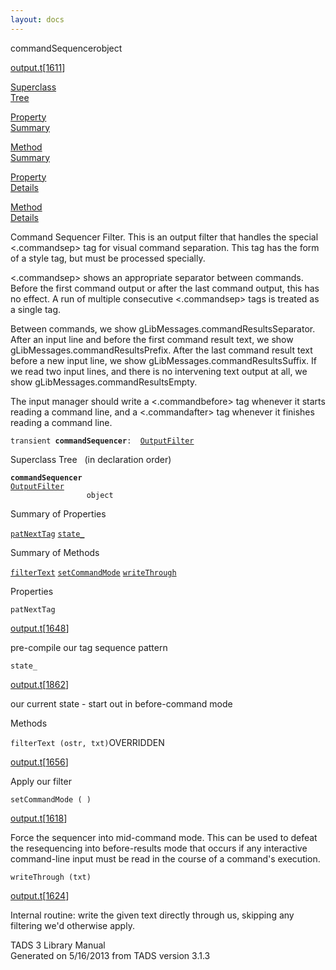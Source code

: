 ```yaml
---
layout: docs
---
```

<span class="title">commandSequencer</span><span class="type">object</span>

[output.t](../file/output.t.html)\[[1611](../source/output.t.html#1611)\]

[Superclass  
Tree](#_SuperClassTree_)

[Property  
Summary](#_PropSummary_)

[Method  
Summary](#_MethodSummary_)

[Property  
Details](#_Properties_)

[Method  
Details](#_Methods_)



Command Sequencer Filter. This is an output filter that handles the
special \<.commandsep\> tag for visual command separation. This tag has
the form of a style tag, but must be processed specially.

\<.commandsep\> shows an appropriate separator between commands. Before
the first command output or after the last command output, this has no
effect. A run of multiple consecutive \<.commandsep\> tags is treated as
a single tag.

Between commands, we show gLibMessages.commandResultsSeparator. After an
input line and before the first command result text, we show
gLibMessages.commandResultsPrefix. After the last command result text
before a new input line, we show gLibMessages.commandResultsSuffix. If
we read two input lines, and there is no intervening text output at all,
we show gLibMessages.commandResultsEmpty.

The input manager should write a \<.commandbefore\> tag whenever it
starts reading a command line, and a \<.commandafter\> tag whenever it
finishes reading a command line.

`transient `**`commandSequencer`**` :   `[`OutputFilter`](../object/OutputFilter.html)



<span id="_SuperClassTree_"></span>



<span class="hdln">Superclass Tree</span>   (in declaration order)



**`commandSequencer`**  
[`OutputFilter`](../object/OutputFilter.html)  
`                 object`  
<span id="_PropSummary_"></span>



<span class="hdln">Summary of Properties</span>  



[`patNextTag`](#patNextTag) [`state_`](#state_)



<span id="_MethodSummary_"></span>



<span class="hdln">Summary of Methods</span>  



[`filterText`](#filterText) [`setCommandMode`](#setCommandMode) [`writeThrough`](#writeThrough)



<span id="_Properties_"></span>



<span class="hdln">Properties</span>  



<span id="patNextTag"></span>

`patNextTag`

[output.t](../file/output.t.html)\[[1648](../source/output.t.html#1648)\]



pre-compile our tag sequence pattern



<span id="state_"></span>

`state_`

[output.t](../file/output.t.html)\[[1862](../source/output.t.html#1862)\]



our current state - start out in before-command mode



<span id="_Methods_"></span>



<span class="hdln">Methods</span>  



<span id="filterText"></span>

`filterText (ostr, txt)`<span class="rem">OVERRIDDEN</span>

[output.t](../file/output.t.html)\[[1656](../source/output.t.html#1656)\]



Apply our filter



<span id="setCommandMode"></span>

`setCommandMode ( )`

[output.t](../file/output.t.html)\[[1618](../source/output.t.html#1618)\]



Force the sequencer into mid-command mode. This can be used to defeat
the resequencing into before-results mode that occurs if any interactive
command-line input must be read in the course of a command's execution.



<span id="writeThrough"></span>

`writeThrough (txt)`

[output.t](../file/output.t.html)\[[1624](../source/output.t.html#1624)\]



Internal routine: write the given text directly through us, skipping any
filtering we'd otherwise apply.





TADS 3 Library Manual  
Generated on 5/16/2013 from TADS version 3.1.3


